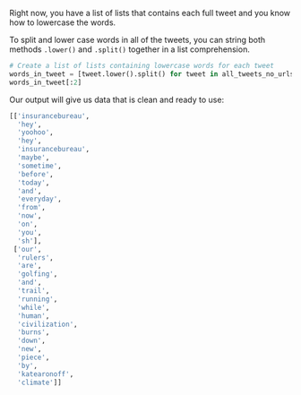 <!--title={Creating a List of Lower Case Words from Tweets}-->

Right now, you have a list of lists that contains each full tweet and you know how to lowercase the words.

To split and lower case words in all of the tweets, you can string both methods `.lower()` and `.split()` together in a list comprehension.

``` python
# Create a list of lists containing lowercase words for each tweet
words_in_tweet = [tweet.lower().split() for tweet in all_tweets_no_urls]
words_in_tweet[:2]

```

Our output will give us data that is clean and ready to use:

``` python
[['insurancebureau',
  'hey',
  'yoohoo',
  'hey',
  'insurancebureau',
  'maybe',
  'sometime',
  'before',
  'today',
  'and',
  'everyday',
  'from',
  'now',
  'on',
  'you',
  'sh'],
 ['our',
  'rulers',
  'are',
  'golfing',
  'and',
  'trail',
  'running',
  'while',
  'human',
  'civilization',
  'burns',
  'down',
  'new',
  'piece',
  'by',
  'katearonoff',
  'climate']]
```

